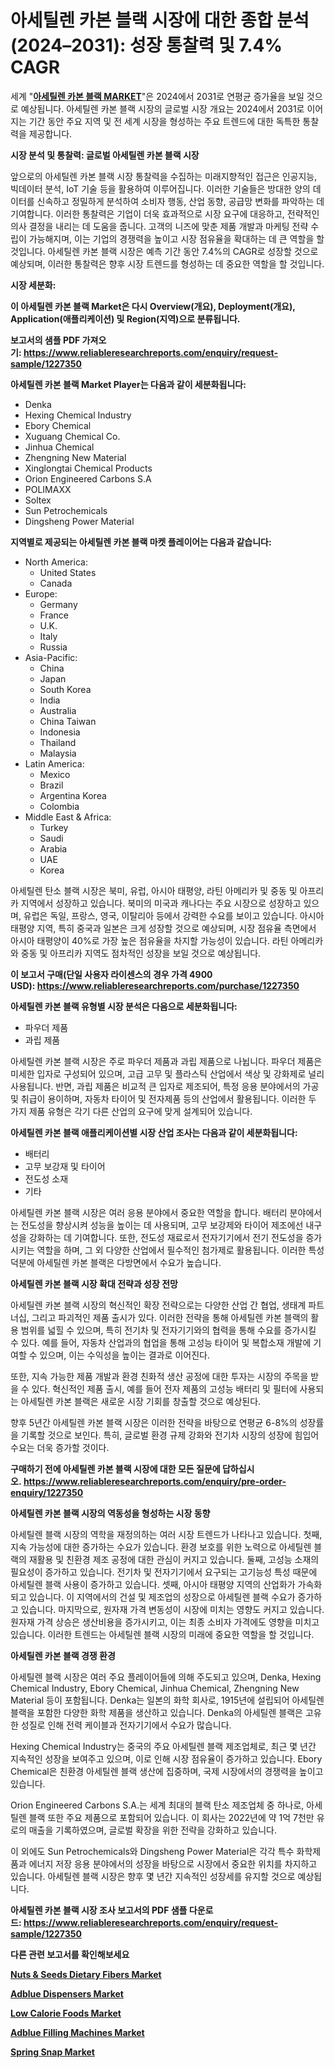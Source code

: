 <p><h1>아세틸렌 카본 블랙 시장에 대한 종합 분석 (2024–2031): 성장 통찰력 및 7.4% CAGR</h1></p><p>세계 "<strong><a href="https://www.reliableresearchreports.com/acetylene-carbon-black-r1227350?utm_campaign=106&utm_medium=8&utm_source=Github&utm_content=ia&utm_term=30122024&utm_id=acetylene-carbon-black">아세틸렌 카본 블랙 MARKET</a></strong>"은 2024에서 2031로 연평균 증가율을 보일 것으로 예상됩니다. 아세틸렌 카본 블랙 시장의 글로벌 시장 개요는 2024에서 2031로 이어지는 기간 동안 주요 지역 및 전 세계 시장을 형성하는 주요 트렌드에 대한 독특한 통찰력을 제공합니다.</p>
<p><strong>시장 분석 및 통찰력: 글로벌 아세틸렌 카본 블랙 시장</strong></p>
<p><p>앞으로의 아세틸렌 카본 블랙 시장 통찰력을 수집하는 미래지향적인 접근은 인공지능, 빅데이터 분석, IoT 기술 등을 활용하여 이루어집니다. 이러한 기술들은 방대한 양의 데이터를 신속하고 정밀하게 분석하여 소비자 행동, 산업 동향, 공급망 변화를 파악하는 데 기여합니다. 이러한 통찰력은 기업이 더욱 효과적으로 시장 요구에 대응하고, 전략적인 의사 결정을 내리는 데 도움을 줍니다. 고객의 니즈에 맞춘 제품 개발과 마케팅 전략 수립이 가능해지며, 이는 기업의 경쟁력을 높이고 시장 점유율을 확대하는 데 큰 역할을 할 것입니다. 아세틸렌 카본 블랙 시장은 예측 기간 동안 7.4%의 CAGR로 성장할 것으로 예상되며, 이러한 통찰력은 향후 시장 트렌드를 형성하는 데 중요한 역할을 할 것입니다.</p><a href="%7CAUTHORITHY_DOMAIN_URL%7C?utm_campaign=106&utm_medium=8&utm_source=Github&utm_content=ia&utm_term=30122024&utm_id=acetylene-carbon-black"></a></p>
<p><strong>시장 세분화:</strong></p>
<p><strong>이 아세틸렌 카본 블랙 Market은 다시 Overview(개요), Deployment(개요), Application(애플리케이션) 및 Region(지역)으로 분류됩니다.</strong></p>
<p><strong>보고서의 샘플 PDF 가져오기:&nbsp;<a href="https://www.reliableresearchreports.com/enquiry/request-sample/1227350?utm_campaign=106&utm_medium=8&utm_source=Github&utm_content=ia&utm_term=30122024&utm_id=acetylene-carbon-black">https://www.reliableresearchreports.com/enquiry/request-sample/1227350</a></strong><strong></strong></p>
<p><strong>아세틸렌 카본 블랙 Market Player는 다음과 같이 세분화됩니다:</strong></p>
<p><ul><li>Denka</li><li>Hexing Chemical Industry</li><li>Ebory Chemical</li><li>Xuguang Chemical Co.</li><li>Jinhua Chemical</li><li>Zhengning New Material</li><li>Xinglongtai Chemical Products</li><li>Orion Engineered Carbons S.A</li><li>POLIMAXX</li><li>Soltex</li><li>Sun Petrochemicals</li><li>Dingsheng Power Material</li></ul></p>
<p><strong>지역별로 제공되는 아세틸렌 카본 블랙 마켓 플레이어는 다음과 같습니다:</strong></p>
<p><ul>
    <li>
        North America:
        <ul>
            <li>United States</li>
            <li>Canada</li>
        </ul>
    </li>
    <li>
        Europe:
        <ul>
            <li>Germany</li>
            <li>France</li>
            <li>U.K.</li>
            <li>Italy</li>
            <li>Russia</li>
        </ul>
    </li>
    <li>
        Asia-Pacific:
        <ul>
            <li>China</li>
            <li>Japan</li>
            <li>South Korea</li>
            <li>India</li>
            <li>Australia</li>
            <li>China Taiwan</li>
            <li>Indonesia</li>
            <li>Thailand</li>
            <li>Malaysia</li>
        </ul>
    </li>
    <li>
        Latin America:
        <ul>
            <li>Mexico</li>
            <li>Brazil</li>
            <li>Argentina Korea</li>
            <li>Colombia</li>
        </ul>
    </li>
    <li>
        Middle East & Africa:
        <ul>
            <li>Turkey</li>
            <li>Saudi</li>
            <li>Arabia</li>
            <li>UAE</li>
            <li>Korea</li>
        </ul>
    </li>
    </ul></p>
<p><p>아세틸렌 탄소 블랙 시장은 북미, 유럽, 아시아 태평양, 라틴 아메리카 및 중동 및 아프리카 지역에서 성장하고 있습니다. 북미의 미국과 캐나다는 주요 시장으로 성장하고 있으며, 유럽은 독일, 프랑스, 영국, 이탈리아 등에서 강력한 수요를 보이고 있습니다. 아시아 태평양 지역, 특히 중국과 일본은 크게 성장할 것으로 예상되며, 시장 점유율 측면에서 아시아 태평양이 40%로 가장 높은 점유율을 차지할 가능성이 있습니다. 라틴 아메리카와 중동 및 아프리카 지역도 점차적인 성장을 보일 것으로 예상됩니다.</p></p>
<p><strong>이 보고서 구매(단일 사용자 라이센스의 경우 가격 4900 USD):&nbsp;<a href="https://www.reliableresearchreports.com/purchase/1227350?utm_campaign=106&utm_medium=8&utm_source=Github&utm_content=ia&utm_term=30122024&utm_id=acetylene-carbon-black">https://www.reliableresearchreports.com/purchase/1227350</a></strong></p>
<p><strong>아세틸렌 카본 블랙 유형별 시장 분석은 다음으로 세분화됩니다:</strong></p>
<p><ul><li>파우더 제품</li><li>과립 제품</li></ul></p>
<p><p>아세틸렌 카본 블랙 시장은 주로 파우더 제품과 과립 제품으로 나뉩니다. 파우더 제품은 미세한 입자로 구성되어 있으며, 고급 고무 및 플라스틱 산업에서 색상 및 강화제로 널리 사용됩니다. 반면, 과립 제품은 비교적 큰 입자로 제조되어, 특정 응용 분야에서의 가공 및 취급이 용이하며, 자동차 타이어 및 전자제품 등의 산업에서 활용됩니다. 이러한 두 가지 제품 유형은 각기 다른 산업의 요구에 맞게 설계되어 있습니다.</p></p>
<p><strong>아세틸렌 카본 블랙 애플리케이션별 시장 산업 조사는 다음과 같이 세분화됩니다:</strong></p>
<p><ul><li>배터리</li><li>고무 보강재 및 타이어</li><li>전도성 소재</li><li>기타</li></ul></p>
<p><p>아세틸렌 카본 블랙 시장은 여러 응용 분야에서 중요한 역할을 합니다. 배터리 분야에서는 전도성을 향상시켜 성능을 높이는 데 사용되며, 고무 보강제와 타이어 제조에선 내구성을 강화하는 데 기여합니다. 또한, 전도성 재료로서 전자기기에서 전기 전도성을 증가시키는 역할을 하며, 그 외 다양한 산업에서 필수적인 첨가제로 활용됩니다. 이러한 특성 덕분에 아세틸렌 카본 블랙은 다방면에서 수요가 높습니다.</p></p>
<p><strong>아세틸렌 카본 블랙 시장 확대 전략과 성장 전망</strong></p>
<p><p>아세틸렌 카본 블랙 시장의 혁신적인 확장 전략으로는 다양한 산업 간 협업, 생태계 파트너십, 그리고 파괴적인 제품 출시가 있다. 이러한 전략을 통해 아세틸렌 카본 블랙의 활용 범위를 넓힐 수 있으며, 특히 전기차 및 전자기기와의 협력을 통해 수요를 증가시킬 수 있다. 예를 들어, 자동차 산업과의 협업을 통해 고성능 타이어 및 복합소재 개발에 기여할 수 있으며, 이는 수익성을 높이는 결과로 이어진다.</p><p>또한, 지속 가능한 제품 개발과 환경 친화적 생산 공정에 대한 투자는 시장의 주목을 받을 수 있다. 혁신적인 제품 출시, 예를 들어 전자 제품의 고성능 배터리 및 필터에 사용되는 아세틸렌 카본 블랙은 새로운 시장 기회를 창출할 것으로 예상된다.</p><p>향후 5년간 아세틸렌 카본 블랙 시장은 이러한 전략을 바탕으로 연평균 6-8%의 성장률을 기록할 것으로 보인다. 특히, 글로벌 환경 규제 강화와 전기차 시장의 성장에 힘입어 수요는 더욱 증가할 것이다.</p></p>
<p><strong>구매하기 전에 아세틸렌 카본 블랙 시장에 대한 모든 질문에 답하십시오.&nbsp;<a href="https://www.reliableresearchreports.com/enquiry/pre-order-enquiry/1227350?utm_campaign=106&utm_medium=8&utm_source=Github&utm_content=ia&utm_term=30122024&utm_id=acetylene-carbon-black">https://www.reliableresearchreports.com/enquiry/pre-order-enquiry/1227350</a></strong><strong></strong></p>
<p><strong>아세틸렌 카본 블랙 시장의 역동성을 형성하는 시장 동향</strong></p>
<p><p>아세틸렌 블랙 시장의 역학을 재정의하는 여러 시장 트렌드가 나타나고 있습니다. 첫째, 지속 가능성에 대한 증가하는 수요가 있습니다. 환경 보호를 위한 노력으로 아세틸렌 블랙의 재활용 및 친환경 제조 공정에 대한 관심이 커지고 있습니다. 둘째, 고성능 소재의 필요성이 증가하고 있습니다. 전기차 및 전자기기에서 요구되는 고기능성 특성 때문에 아세틸렌 블랙 사용이 증가하고 있습니다. 셋째, 아시아 태평양 지역의 산업화가 가속화되고 있습니다. 이 지역에서의 건설 및 제조업의 성장으로 아세틸렌 블랙 수요가 증가하고 있습니다. 마지막으로, 원자재 가격 변동성이 시장에 미치는 영향도 커지고 있습니다. 원자재 가격 상승은 생산비용을 증가시키고, 이는 최종 소비자 가격에도 영향을 미치고 있습니다. 이러한 트렌드는 아세틸렌 블랙 시장의 미래에 중요한 역할을 할 것입니다.</p></p>
<p><strong>아세틸렌 카본 블랙 경쟁 환경</strong></p>
<p><p>아세틸렌 블랙 시장은 여러 주요 플레이어들에 의해 주도되고 있으며, Denka, Hexing Chemical Industry, Ebory Chemical, Jinhua Chemical, Zhengning New Material 등이 포함됩니다. Denka는 일본의 화학 회사로, 1915년에 설립되어 아세틸렌 블랙을 포함한 다양한 화학 제품을 생산하고 있습니다. Denka의 아세틸렌 블랙은 고유한 성질로 인해 전력 케이블과 전자기기에서 수요가 많습니다.</p><p>Hexing Chemical Industry는 중국의 주요 아세틸렌 블랙 제조업체로, 최근 몇 년간 지속적인 성장을 보여주고 있으며, 이로 인해 시장 점유율이 증가하고 있습니다. Ebory Chemical은 친환경 아세틸렌 블랙 생산에 집중하며, 국제 시장에서의 경쟁력을 높이고 있습니다.</p><p>Orion Engineered Carbons S.A.는 세계 최대의 블랙 탄소 제조업체 중 하나로, 아세틸렌 블랙 또한 주요 제품으로 포함되어 있습니다. 이 회사는 2022년에 약 1억 7천만 유로의 매출을 기록하였으며, 글로벌 확장을 위한 전략을 강화하고 있습니다.</p><p>이 외에도 Sun Petrochemicals와 Dingsheng Power Material은 각각 특수 화학제품과 에너지 저장 응용 분야에서의 성장을 바탕으로 시장에서 중요한 위치를 차지하고 있습니다. 아세틸렌 블랙 시장은 향후 몇 년간 지속적인 성장세를 유지할 것으로 예상됩니다.</p></p>
<p><strong>아세틸렌 카본 블랙 시장 조사 보고서의 PDF 샘플 다운로드:&nbsp;<a href="https://www.reliableresearchreports.com/enquiry/request-sample/1227350?utm_campaign=106&utm_medium=8&utm_source=Github&utm_content=ia&utm_term=30122024&utm_id=acetylene-carbon-black">https://www.reliableresearchreports.com/enquiry/request-sample/1227350</a></strong></p>
<p><strong></strong></p>
<p><strong></strong></p>
<p><strong></strong></p>
<p><strong></strong></p>
<p><strong>다른 관련 보고서를 확인해보세요</strong></p>
<p><strong><p><a href="https://github.com/DixieGrimes/Market-Research-Report-List-1/blob/main/nuts-seeds-dietary-fibers-market.md?utm_campaign=106&utm_medium=8&utm_source=Github&utm_content=ia&utm_term=30122024&utm_id=acetylene-carbon-black">Nuts & Seeds Dietary Fibers Market</a></p><p><a href="https://github.com/tanekacalderon743/Market-Research-Report-List-1/blob/main/adblue-dispensers-market.md?utm_campaign=106&utm_medium=8&utm_source=Github&utm_content=ia&utm_term=30122024&utm_id=acetylene-carbon-black">Adblue Dispensers Market</a></p><p><a href="https://github.com/abbislposival/Market-Research-Report-List-1/blob/main/low-calorie-foods-market.md?utm_campaign=106&utm_medium=8&utm_source=Github&utm_content=ia&utm_term=30122024&utm_id=acetylene-carbon-black">Low Calorie Foods Market</a></p><p><a href="https://github.com/stephaniwo144/Market-Research-Report-List-1/blob/main/adblue-filling-machines-market.md?utm_campaign=106&utm_medium=8&utm_source=Github&utm_content=ia&utm_term=30122024&utm_id=acetylene-carbon-black">Adblue Filling Machines Market</a></p><p><a href="https://github.com/ParvinKhatun77/Market-Research-Report-List-1/blob/main/spring-snap-market.md?utm_campaign=106&utm_medium=8&utm_source=Github&utm_content=ia&utm_term=30122024&utm_id=acetylene-carbon-black">Spring Snap Market</a></p></strong></p>